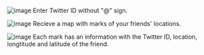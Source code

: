 
![image](https://user-images.githubusercontent.com/92580927/154559204-cccd3384-18ab-4a00-bdc6-2d9f93f20e39.png)
Enter Twitter ID without "@" sign.


![image](https://user-images.githubusercontent.com/92580927/154559769-9dd9dd59-c98e-4793-8e64-e3e8b6f66d22.png)
Recieve a map with marks of your friends' locations.

![image](https://user-images.githubusercontent.com/92580927/154559987-a2d9ca55-c62a-4814-9641-eab5ba0b2856.png)
Each mark has an information with the Twitter  ID, location, longtitude and latitude of the friend.
